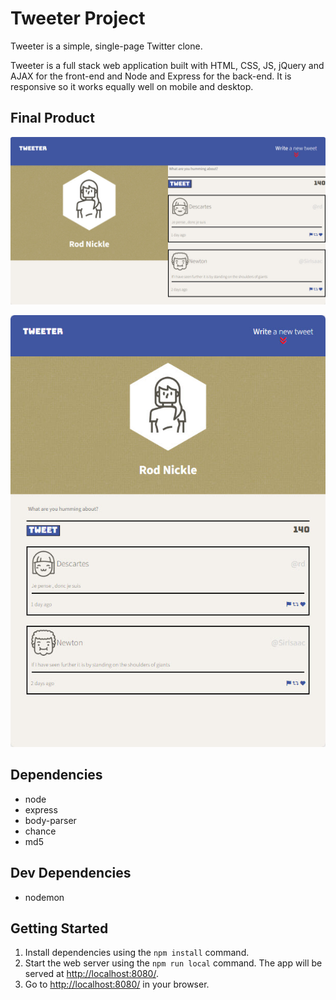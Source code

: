 # Tweeter Project
Tweeter is a simple, single-page Twitter clone.

Tweeter is a full stack web application built with HTML, CSS, JS, jQuery and AJAX for the front-end and Node and Express for the back-end. It is responsive so it works equally well on mobile and desktop.

## Final Product
!["Desktop View"](
https://github.com/rod-nickle/tweeter/blob/master/docs/TweeterDesktop.jpg?raw=true)

![Mobile View](
https://github.com/rod-nickle/tweeter/blob/master/docs/TweeterMobile.jpg?raw=true)

## Dependencies
* node
* express
* body-parser
* chance
* md5

## Dev Dependencies
* nodemon

## Getting Started

1. Install dependencies using the `npm install` command.
2. Start the web server using the `npm run local` command. The app will be served at <http://localhost:8080/>.
3. Go to <http://localhost:8080/> in your browser.

